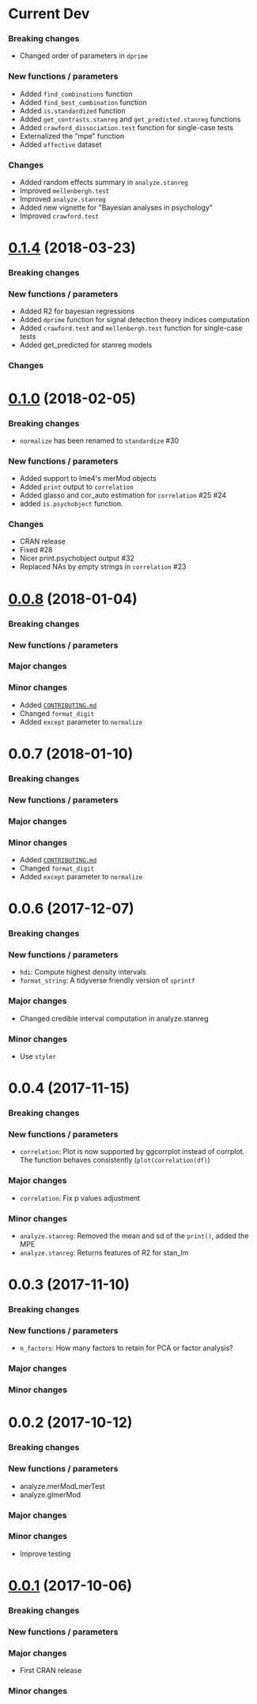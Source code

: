 # Current Dev

### Breaking changes
- Changed order of parameters in `dprime`
### New functions / parameters
- Added `find_combinations` function
- Added `find_best_combination` function
- Added `is.standardized` function
- Added `get_contrasts.stanreg` and `get_predicted.stanreg` functions
- Added `crawford_dissociation.test` function for single-case tests
- Externalized the "mpe" function
- Added `affective` dataset
### Changes
- Added random effects summary in `analyze.stanreg`
- Improved `mellenbergh.test`
- Improved `analyze.stanreg`
- Added new vignette for "Bayesian analyses in psychology"
- Improved `crawford.test`

# [0.1.4](https://github.com/neuropsychology/psycho.R/releases/tag/0.1.4) (2018-03-23)


### Breaking changes
### New functions / parameters
- Added R2 for bayesian regressions
- Added `dprime` function for signal detection theory indices computation
- Added `crawford.test` and `mellenbergh.test` function for single-case tests
- Added get_predicted for stanreg models
### Changes


# [0.1.0](https://github.com/neuropsychology/psycho.R/releases/tag/0.1.0) (2018-02-05)

### Breaking changes
- `normalize` has been renamed to `standardize` #30
### New functions / parameters
- Added support to lme4's merMod objects
- Added `print` output to `correlation`
- Added glasso and cor_auto estimation for `correlation` #25 #24
- added `is.psychobject` function.
### Changes
- CRAN release
- Fixed #28
- Nicer print.psychobject output #32
- Replaced NAs by empty strings in `correlation` #23


# [0.0.8](https://github.com/neuropsychology/psycho.R/releases/tag/0.0.8) (2018-01-04)

### Breaking changes
### New functions / parameters
### Major changes
### Minor changes
- Added [`CONTRIBUTING.md`](https://github.com/neuropsychology/psycho.R/blob/master/CONTRIBUTING.md)
- Changed `format_digit`
- Added `except` parameter to `normalize`

# 0.0.7 (2018-01-10)

### Breaking changes
### New functions / parameters
### Major changes
### Minor changes
- Added [`CONTRIBUTING.md`](https://github.com/neuropsychology/psycho.R/blob/master/CONTRIBUTING.md)
- Changed `format_digit`
- Added `except` parameter to `normalize`


# 0.0.6 (2017-12-07)

### Breaking changes
### New functions / parameters
- `hdi`: Compute highest density intervals
- `format_string`: A tidyverse friendly version of `sprintf`
### Major changes
- Changed credible interval computation in analyze.stanreg
### Minor changes
- Use `styler`

# 0.0.4 (2017-11-15)

### Breaking changes
### New functions / parameters
- `correlation`: Plot is now supported by ggcorrplot instead of corrplot. The function behaves consistently (`plot(correlation(df)`)
### Major changes
- `correlation`: Fix p values adjustment
### Minor changes
- `analyze.stanreg`: Removed the mean and sd of the `print()`, added the MPE
- `analyze.stanreg`: Returns features of R2 for stan_lm

# 0.0.3 (2017-11-10)

### Breaking changes
### New functions / parameters
- `n_factors`: How many factors to retain for PCA or factor analysis?
### Major changes
### Minor changes


# 0.0.2 (2017-10-12)

### Breaking changes
### New functions / parameters
- analyze.merModLmerTest
- analyze.glmerMod
### Major changes
### Minor changes
- Improve testing


# [0.0.1](https://github.com/neuropsychology/psycho.R/releases/tag/0.0.1) (2017-10-06)

### Breaking changes
### New functions / parameters
### Major changes
- First CRAN release
### Minor changes

